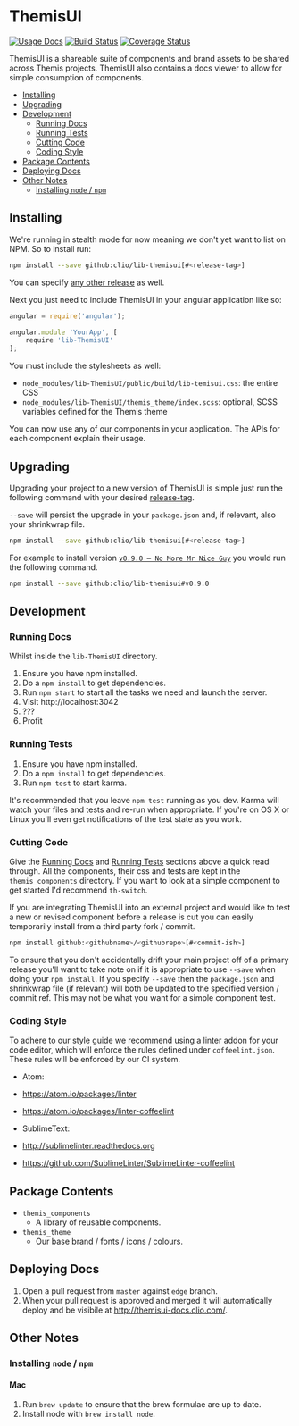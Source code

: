 # ThemisUI

[![Usage Docs](https://img.shields.io/badge/%E2%96%B6-Usage_Docs-3D7BBA.svg)](http://themisui-docs.clio.com/)
[![Build Status](https://travis-ci.org/clio/lib-themisui.svg)](https://travis-ci.org/clio/lib-themisui)
[![Coverage Status](https://coveralls.io/repos/clio/lib-themisui/badge.svg?branch=master&service=github)](https://coveralls.io/github/clio/lib-themisui?branch=master)

ThemisUI is a shareable suite of components and brand assets to be shared across Themis projects. ThemisUI also contains a docs viewer to allow for simple consumption of components.

<!-- TOC depthFrom:2 depthTo:3 withLinks:1 updateOnSave:1 orderedList:0 -->

- [Installing](#installing)
- [Upgrading](#upgrading)
- [Development](#development)
	- [Running Docs](#running-docs)
	- [Running Tests](#running-tests)
	- [Cutting Code](#cutting-code)
	- [Coding Style](#coding-style)
- [Package Contents](#package-contents)
- [Deploying Docs](#deploying-docs)
- [Other Notes](#other-notes)
	- [Installing `node` / `npm`](#installing-node-npm)

<!-- /TOC -->

## Installing

We're running in stealth mode for now meaning we don't yet want to list on NPM. So to
install run:

```bash
npm install --save github:clio/lib-themisui[#<release-tag>]
```

You can specify [any other release](https://github.com/clio/lib-themisui/releases) as
well.

Next you just need to include ThemisUI in your angular application like so:

```javascript
angular = require('angular');

angular.module 'YourApp', [
    require 'lib-ThemisUI'
];
```

You must include the stylesheets as well:

* `node_modules/lib-ThemisUI/public/build/lib-temisui.css`: the entire CSS
* `node_modules/lib-ThemisUI/themis_theme/index.scss`: optional, SCSS variables
defined for the Themis theme

You can now use any of our components in your application. The APIs for each
component explain their usage.

## Upgrading

Upgrading your project to a new version of ThemisUI is simple just run the following
command with your desired [release-tag](https://github.com/clio/lib-themisui/releases).

`--save` will persist the upgrade in your `package.json` and, if relevant, also your
shrinkwrap file.

```bash
npm install --save github:clio/lib-themisui[#<release-tag>]
```

For example to install version [`v0.9.0 — No More Mr Nice Guy`](https://github.com/clio/lib-themisui/releases/tag/v0.9.0)
you would run the following command.

```bash
npm install --save github:clio/lib-themisui#v0.9.0
```

## Development

### Running Docs

Whilst inside the `lib-ThemisUI` directory.

1. Ensure you have npm installed.
2. Do a `npm install` to get dependencies.
3. Run `npm start` to start all the tasks we need and launch the server.
4. Visit http://localhost:3042
5. ???
6. Profit

### Running Tests

1. Ensure you have npm installed.
2. Do a `npm install` to get dependencies.
3. Run `npm test` to start karma.

It's recommended that you leave `npm test` running as you dev. Karma will watch your
files and tests and re-run when appropriate. If you're on OS X or Linux you'll even
get notifications of the test state as you work.

### Cutting Code

Give the [Running Docs](#running-docs) and [Running Tests](#running-tests) sections
above a quick read through. All the components, their css and tests are kept in the
`themis_components` directory. If you want to look at a simple component to get
started I'd recommend `th-switch`.

If you are integrating ThemisUI into an external project and would like to test a new
or revised component before a release is cut you can easily temporarily install from
a third party fork / commit.

```bash
npm install github:<githubname>/<githubrepo>[#<commit-ish>]
```

To ensure that you don't accidentally drift your main project off of a primary
release you'll want to take note on if it is appropriate to use `--save` when doing
your `npm install`. If you specify `--save` then the `package.json` and shrinkwrap
file (if relevant) will both be updated to the specified version / commit ref. This
may not be what you want for a simple component test.

### Coding Style

To adhere to our style guide we recommend using a linter addon for your code editor,
which will enforce the rules defined under `coffeelint.json`. These rules will be
enforced by our CI system.

* Atom:
 * https://atom.io/packages/linter
 * https://atom.io/packages/linter-coffeelint

* SublimeText:
 * http://sublimelinter.readthedocs.org
 * https://github.com/SublimeLinter/SublimeLinter-coffeelint


## Package Contents

- `themis_components`
  - A library of reusable components.
- `themis_theme`
  - Our base brand / fonts / icons / colours.


## Deploying Docs

1. Open a pull request from `master` against `edge` branch.
2. When your pull request is approved and merged it will automatically deploy and be visibile at http://themisui-docs.clio.com/.

## Other Notes

### Installing `node` / `npm`

#### Mac

1. Run `brew update` to ensure that the brew formulae are up to date.
2. Install node with `brew install node`.
